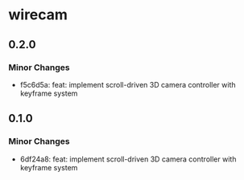 # wirecam

## 0.2.0

### Minor Changes

- f5c6d5a: feat: implement scroll-driven 3D camera controller with keyframe system

## 0.1.0

### Minor Changes

- 6df24a8: feat: implement scroll-driven 3D camera controller with keyframe system
